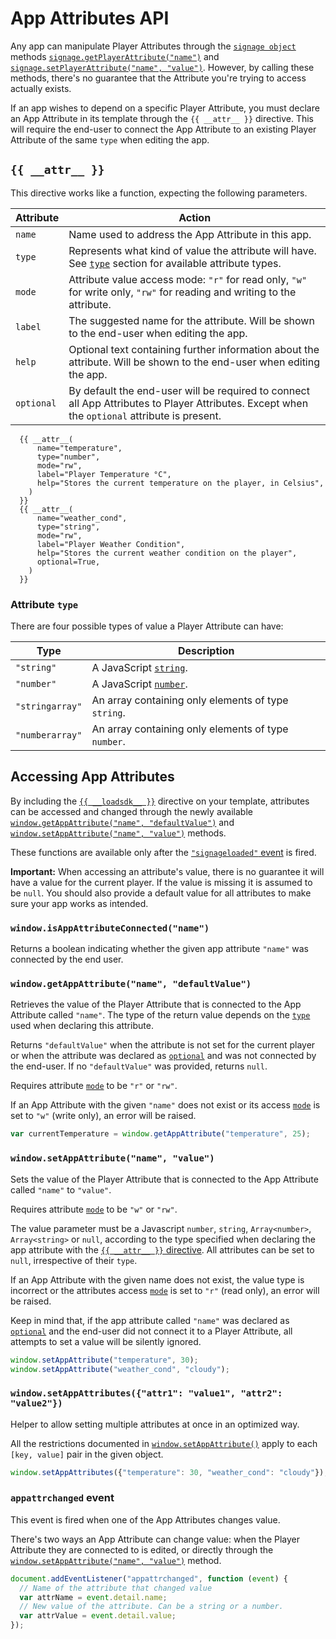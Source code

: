 # App Attributes API

<a name="attr-directive">Any app can manipulate Player Attributes through the [`signage object`](JSBRIDGE.md) methods [`signage.getPlayerAttribute("name")`](JSBRIDGE.md#getplayerattribute) and [`signage.setPlayerAttribute("name", "value")`](JSBRIDGE.md#setplayerattribute). However, by calling these methods, there's no guarantee that the Attribute you're trying to access actually exists.

If an app wishes to depend on a specific Player Attribute, you must declare an App Attribute in its template through the `{{ __attr__ }}` directive. This will require the end-user to connect the App Attribute to an existing Player Attribute of the same `type` when editing the app.

## `{{ __attr__ }}`

This directive works like a function, expecting the following parameters.

Attribute | Action
--------- | ---------
 `name`   | Name used to address the App Attribute in this app.
 `type`   | Represents what kind of value the attribute will have. See [`type`](#attribute-type) section for available attribute types.
 `mode`   | Attribute value access mode: `"r"` for read only, `"w"` for write only, `"rw"` for reading and writing to the attribute.
 `label`  | The suggested name for the attribute. Will be shown to the end-user when editing the app.
 `help`   | Optional text containing further information about the attribute. Will be shown to the end-user when editing the app.
 `optional` | By default the end-user will be required to connect all App Attributes to Player Attributes. Except when the `optional` attribute is present.

```jinja
  {{ __attr__(
      name="temperature",
      type="number",
      mode="rw",
      label="Player Temperature °C",
      help="Stores the current temperature on the player, in Celsius",
    )
  }}
  {{ __attr__(
      name="weather_cond",
      type="string",
      mode="rw",
      label="Player Weather Condition",
      help="Stores the current weather condition on the player",
      optional=True,
    )
  }}
```

### Attribute `type`

There are four possible types of value a Player Attribute can have:

Type             | Description
-----------------| -------------
 `"string"`      | A JavaScript [`string`](https://developer.mozilla.org/en-US/docs/Web/JavaScript/Reference/Global_Objects/String).
 `"number"`      | A JavaScript [`number`](https://developer.mozilla.org/en-US/docs/Web/JavaScript/Reference/Global_Objects/Number).
 `"stringarray"` | An array containing only elements of type `string`.
 `"numberarray"` | An array containing only elements of type `number`.


## Accessing App Attributes

By including the [`{{ __loadsdk__ }}`](JSBRIDGE.md#loadsdk) directive on your template, attributes can be accessed and changed through the newly available   [`window.getAppAttribute("name", "defaultValue")`](#getappattribute) and [`window.setAppAttribute("name", "value")`](#setappattribute) methods.

These functions are available only after the [`"signageloaded"` event](JSBRIDGE.md#signageloaded-event) is fired.

**Important:** When accessing an attribute's value, there is no guarantee it will have a value for the current player. If the value is missing it is assumed to be `null`. You should also provide a default value for all attributes to make sure your app works as intended.


### <a name="isappattributeconnected">`window.isAppAttributeConnected("name")`

Returns a boolean indicating whether the given app attribute `"name"` was connected by the end user.


### <a name="getappattribute">`window.getAppAttribute("name", "defaultValue")`

Retrieves the value of the Player Attribute that is connected to the App Attribute called `"name"`. The type of the return value depends on the [`type`](#attr-directive) used when declaring this attribute.

Returns `"defaultValue"` when the attribute is not set for the current player or when the attribute was declared as [`optional`](#attr-directive) and was not connected by the end-user. If no `"defaultValue"` was provided, returns `null`. 

Requires attribute [`mode`](#attr-directive) to be `"r"` or `"rw"`.

If an App Attribute with the given `"name"` does not exist or its access [`mode`](#attr-directive) is set to `"w"` (write only), an error will be raised.

``` javascript
var currentTemperature = window.getAppAttribute("temperature", 25);
```

### <a name="setappattribute">`window.setAppAttribute("name", "value")`

Sets the value of the Player Attribute that is connected to the App Attribute called `"name"` to `"value"`.

Requires attribute [`mode`](#attr-directive) to be `"w"` or `"rw"`.

The value parameter must be a Javascript `number`, `string`, `Array<number>`, `Array<string>` or `null`, according to the type specified when declaring the app attribute with the [`{{ __attr__ }}` directive](#attr-directive). All attributes can be set to `null`, irrespective of their `type`.

If an App Attribute with the given name does not exist, the value type is incorrect or the attributes access [`mode`](#attr-directive) is set to `"r"` (read only), an error will be raised.

Keep in mind that, if the app attribute called `"name"` was declared as [`optional`](#attr-directive) and the end-user did not connect it to a Player Attribute, all attempts to set a value will be silently ignored.

```javascript
window.setAppAttribute("temperature", 30);
window.setAppAttribute("weather_cond", "cloudy");
```

### <a name="setappattributes">`window.setAppAttributes({"attr1": "value1", "attr2": "value2"})`

Helper to allow setting multiple attributes at once in an optimized way.

All the restrictions documented in [`window.setAppAttribute()`](#setappattribute) apply to each `[key, value]` pair in the given object.

```javascript
window.setAppAttributes({"temperature": 30, "weather_cond": "cloudy"});
```


### `appattrchanged` event

This event is fired when one of the App Attributes changes value.

There's two ways an App Attribute can change value: when the Player Attribute they are connected to is edited, or directly through the [`window.setAppAttribute("name", "value")`](#setappattribute) method.

```javascript
document.addEventListener("appattrchanged", function (event) {
  // Name of the attribute that changed value
  var attrName = event.detail.name;
  // New value of the attribute. Can be a string or a number.
  var attrValue = event.detail.value;
});
```

